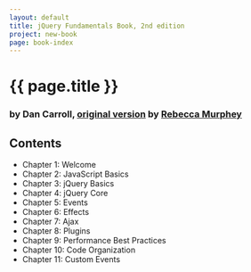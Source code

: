 ```yaml
---
layout: default
title: jQuery Fundamentals Book, 2nd edition
project: new-book
page: book-index
---
```


# {{ page.title }}

### by Dan Carroll, [original version](http://jqfundamentals.com/legacy/) by [Rebecca Murphey](http://rmurphey.com/)

## Contents

- Chapter 1: Welcome
- Chapter 2: JavaScript Basics
- Chapter 3: jQuery Basics
- Chapter 4: jQuery Core
- Chapter 5: Events
- Chapter 6: Effects
- Chapter 7: Ajax
- Chapter 8: Plugins
- Chapter 9: Performance Best Practices
- Chapter 10: Code Organization
- Chapter 11: Custom Events
